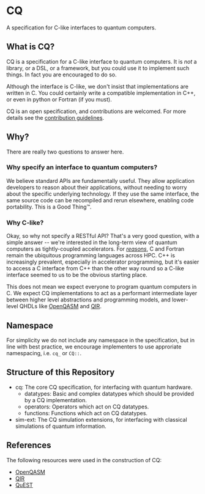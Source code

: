 # CQ

A specification for C-like interfaces to quantum computers.

## What is CQ?

CQ is a specification for a C-like interface to quantum computers. It is _not_ a library, or a DSL, or a framework, but you could use it to implement such things. In fact you are encouraged to do so. 

Although the interface is C-like, we don't insist that implementations are written in C. You could certainly write a compatible implementation in C++, or even in python or Fortran (if you must).

CQ is an open specification, and contributions are welcomed. For more details see the [contribution guidelines](CONTRIBUTING.md).

## Why?

There are really two questions to answer here.

### Why specify an interface to quantum computers?

We believe standard APIs are fundamentally useful. They allow application developers to reason about their applications, without needing to worry about the specific underlying technology. If they use the same interface, the same source code can be recompiled and rerun elsewhere, enabling code portability. This is a Good Thing:tm:.

### Why C-like?

Okay, so why not specify a RESTful API? That's a very good question, with a simple answer -- we're interested in the long-term view of quantum computers as tightly-coupled accelerators. For _[reasons](https://www.mpi-forum.org/)_, C and Fortran remain the ubiquitous programming languages across HPC. C++ is increasingly prevalent, especially in accelerator programming, but it's easier to access a C interface from C++ than the other way round so a C-like interface seemed to us to be the obvious starting place.

This does not mean we expect everyone to program quantum computers in C. We expect CQ implementations to act as a performant intermediate layer between higher level abstractions and programming models, and lower-level QHDLs like [OpenQASM](https://openqasm.com/) and [QIR](https://www.qir-alliance.org/).

## Namespace

For simplicity we do not include any namespace in the specification, but in line with best practice, we encourage implementers to use approriate namespacing, i.e. `cq_` or `CQ::`.

## Structure of this Repository

- cq: The core CQ specification, for interfacing with quantum hardware.
  - datatypes: Basic and complex datatypes which should be provided by a CQ implementation.
  - operators: Operators which act on CQ datatypes.
  - functions: Functions which act on CQ datatypes.
- sim-ext: The CQ simulation extensions, for interfacing with classical simulations of quantum information.

## References

The following resources were used in the construction of CQ:

- [OpenQASM](https://openqasm.com/)
- [QIR](https://www.qir-alliance.org/)
- [QuEST](https://quest.qtechtheory.org/)